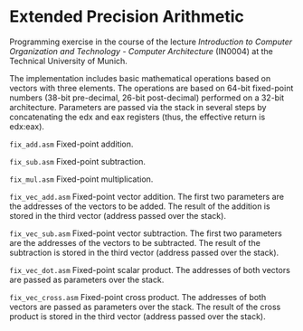 # Extended Precision Arithmetic

Programming exercise in the course of the lecture _Introduction to Computer Organization and Technology - Computer Architecture_ (IN0004) at the Technical University of Munich.

The implementation includes basic mathematical operations based on vectors with three elements. The operations are based on 64-bit fixed-point numbers (38-bit pre-decimal, 26-bit post-decimal) performed on a 32-bit architecture. Parameters are passed via the stack in several steps by concatenating the edx and eax registers (thus, the effective return is edx:eax).

`fix_add.asm`
Fixed-point addition.

`fix_sub.asm`
Fixed-point subtraction.

`fix_mul.asm`
Fixed-point multiplication.

`fix_vec_add.asm`
Fixed-point vector addition. The first two parameters are the addresses of the vectors to be added. The result of the addition is stored in the third vector (address passed over the stack).

`fix_vec_sub.asm`
Fixed-point vector subtraction. The first two parameters are the addresses of the vectors to be subtracted. The result of the subtraction is stored in the third vector (address passed over the stack).

`fix_vec_dot.asm`
Fixed-point scalar product. The addresses of both vectors are passed as parameters over the stack.

`fix_vec_cross.asm`
Fixed-point cross product. The addresses of both vectors are passed as parameters over the stack. The result of the cross product is stored in the third vector (address passed over the stack).
